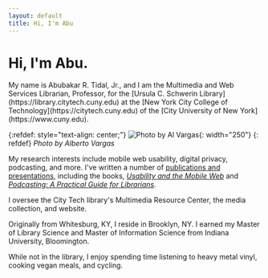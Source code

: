 ```yaml
---
layout: default
title: Hi, I'm Abu
---
```


<main class="px-3">
<h1>Hi, I'm Abu. </h1>
My name is Abubakar R. Tidal, Jr., and I am the Multimedia and Web Services Librarian, Professor, for the [Ursula C. Schwerin Library](https://library.citytech.cuny.edu) at the [New York City College of Technology](https://citytech.cuny.edu) of the [City University of New York](https://www.cuny.edu).

{:refdef: style="text-align: center;"}
![Photo by Al Vargas](https://juniortidal.com/assets/junior_tidal.jpg "Photo by Al Vargas"){: width="250"}
{: refdef}
*Photo by Alberto Vargas*

My research interests include mobile web usability, digital privacy, podcasting, and more. I've written a number of [publications and presentations](cv.html), including the books, [*Usability and the Mobile Web*](http://www.worldcat.org/oclc/937668047) and [*Podcasting: A Practical Guide for Librarians*](http://www.worldcat.org/oclc/1259038141).

I oversee the City Tech library's Multimedia Resource Center, the media collection, and website. 

Originally from Whitesburg, KY, I reside in Brooklyn, NY. I earned my Master of Library Science and Master of Information Science from Indiana University, Bloomington. 

While not in the library, I enjoy spending time listening to heavy metal vinyl, cooking vegan meals, and cycling. 
</main>


